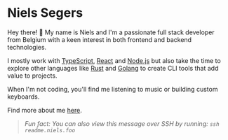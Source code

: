 # Niels Segers

Hey there! 👋 My name is Niels and I'm a passionate full stack developer from Belgium with a keen interest in both frontend and backend technologies.

I mostly work with [TypeScript](https://www.typescriptlang.org/), [React](https://react.dev/) and [Node.js](https://nodejs.org/) but also take the time to explore other languages like [Rust](https://www.rust-lang.org/) and [Golang](https://go.dev/) to create CLI tools that add value to projects.

When I'm not coding, you'll find me listening to music or building custom keyboards.

Find more about me [here](https://niels.foo/about).

> _Fun fact: You can also view this message over SSH by running: `ssh readme.niels.foo`_
